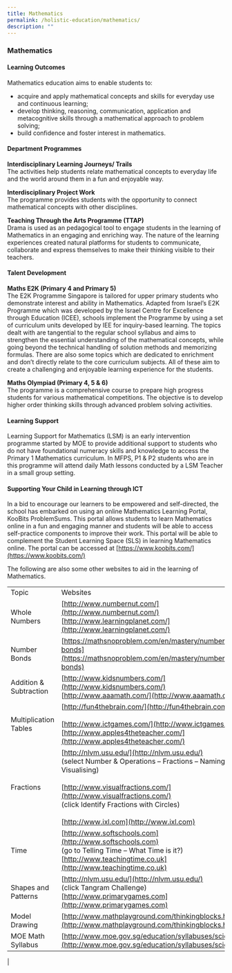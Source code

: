 ```yaml
---
title: Mathematics
permalink: /holistic-education/mathematics/
description: ""
---
```

### **Mathematics**
#### **Learning Outcomes**
Mathematics education aims to enable students to:
* acquire and apply mathematical concepts and skills for everyday use and continuous learning;
* develop thinking, reasoning, communication, application and metacognitive skills through a mathematical approach to problem solving;
* build confidence and foster interest in mathematics.

#### **Department Programmes**
**Interdisciplinary Learning Journeys/ Trails**<br>
The activities help students relate mathematical concepts to everyday life and the world around them in a fun and enjoyable way.

**Interdisciplinary Project Work**<br>
The programme provides students with the opportunity to connect mathematical concepts with other disciplines.

**Teaching Through the Arts Programme (TTAP)**<br>
Drama is used as an pedagogical tool to engage students in the learning of Mathematics in an engaging and enriching way. The nature of the learning experiences created natural platforms for students to communicate, collaborate and express themselves to make their thinking visible to their teachers.

#### **Talent Development**
**Maths E2K (Primary 4 and Primary 5)**<br>
The E2K Programme Singapore is tailored for upper primary students who demonstrate interest and ability in Mathematics. Adapted from Israel’s E2K Programme which was developed by the Israel Centre for Excellence through Education (ICEE), schools implement the Programme by using a set of curriculum units developed by IEE for inquiry-based learning. The topics dealt with are tangential to the regular school syllabus and aims to strengthen the essential understanding of the mathematical concepts, while going beyond the technical handling of solution methods and memorizing formulas. There are also some topics which are dedicated to enrichment and don’t directly relate to the core curriculum subjects. All of these aim to create a challenging and enjoyable learning experience for the students.

**Maths Olympiad (Primary 4, 5 & 6)**<br>
The programme is a comprehensive course to prepare high progress students for various mathematical competitions. The objective is to develop higher order thinking skills through advanced problem solving activities.

#### **Learning Support**
Learning Support for Mathematics (LSM) is an early intervention programme started by MOE to provide additional support to students who do not have foundational numeracy skills and knowledge to access the Primary 1 Mathematics curriculum. In MFPS, P1 & P2 students who are in this programme will attend daily Math lessons conducted by a LSM Teacher in a small group setting.

#### **Supporting Your Child in Learning through ICT**
In a bid to encourage our learners to be empowered and self-directed, the school has embarked on using an online Mathematics Learning Portal, KooBits ProblemSums. This portal allows students to learn Mathematics online in a fun and engaging manner and students will be able to access self-practice components to improve their work. This portal will be able to complement the Student Learning Space (SLS) in learning Mathematics online. The portal can be accessed at [https://www.koobits.com/](https://www.koobits.com/)

The following are also some other websites to aid in the learning of Mathematics.

|  |  |
|---|---|
| Topic | Websites |
| Whole Numbers | [http://www.numbernut.com/](http://www.numbernut.com/) <br>[http://www.learningplanet.com/](http://www.learningplanet.com/) |
| Number Bonds | [https://mathsnoproblem.com/en/mastery/number-bonds](https://mathsnoproblem.com/en/mastery/number-bonds) |
| Addition & Subtraction | [http://www.kidsnumbers.com/](http://www.kidsnumbers.com/)<br> [http://www.aaamath.com/](http://www.aaamath.com/) |
| Multiplication Tables | [http://fun4thebrain.com/](http://fun4thebrain.com/) <br><br>[http://www.ictgames.com/](http://www.ictgames.com/)<br>[http://www.apples4theteacher.com/](http://www.apples4theteacher.com/) |
| Fractions | [http://nlvm.usu.edu/](http://nlvm.usu.edu/)  <br>(select Number & Operations – Fractions – Naming & Visualising) <br><br>[http://www.visualfractions.com/](http://www.visualfractions.com/) <br>(click Identify Fractions with Circles) <br><br>[http://www.ixl.com](http://www.ixl.com) |
| Time | [http://www.softschools.com](http://www.softschools.com) <br>(go to Telling Time – What Time is it?)<br>[http://www.teachingtime.co.uk](http://www.teachingtime.co.uk) |
| Shapes and Patterns | [http://nlvm.usu.edu/](http://nlvm.usu.edu/) <br>(click Tangram Challenge)<br>[http://www.primarygames.com](http://www.primarygames.com) |
| Model Drawing | [http://www.mathplayground.com/thinkingblocks.html](http://www.mathplayground.com/thinkingblocks.html) |
| MOE Math Syllabus | [http://www.moe.gov.sg/education/syllabuses/sciences/](http://www.moe.gov.sg/education/syllabuses/sciences/) |
|






